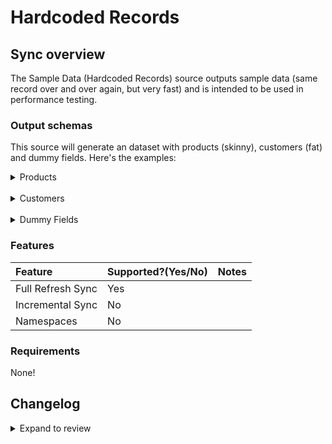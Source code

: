 # Hardcoded Records

## Sync overview

The Sample Data (Hardcoded Records) source outputs sample data (same record over and over again, but very fast) and is intended to be used in performance testing.

### Output schemas

This source will generate an dataset with products (skinny), customers (fat) and dummy fields. Here's the examples:

<details>
<summary>Products</summary>

```json
{
  "id": 1,
  "make": "Mazda",
  "model": "MX-5",
  "year": 2008,
  "price": 2869,
  "created_at": "2022-02-01T17:02:19+00:00",
  "updated_at": "2022-11-01T17:02:19+00:00"
}
```

</details>

<br />

<details>
<summary>Customers</summary>

```json
{
  "id": 6569096478909,
  "email": "test@test.com",
  "created_at": "2023-04-13T02:30:04-07:00",
  "updated_at": "2023-04-24T06:53:48-07:00",
  "first_name": "New Test",
  "last_name": "Customer",
  "orders_count": 0,
  "state": "disabled",
  "total_spent": 0.0,
  "last_order_id": null,
  "note": "updated_mon_24.04.2023",
  "verified_email": true,
  "multipass_identifier": null,
  "tax_exempt": false,
  "tags": "",
  "last_order_name": null,
  "currency": "USD",
  "phone": "+380639379992",
  "addresses": [
    {
      "id": 8092523135165,
      "customer_id": 6569096478909,
      "first_name": "New Test",
      "last_name": "Customer",
      "company": "Test Company",
      "address1": "My Best Accent",
      "address2": "",
      "city": "Fair Lawn",
      "province": "New Jersey",
      "country": "United States",
      "zip": "07410",
      "phone": "",
      "name": "New Test Customer",
      "province_code": "NJ",
      "country_code": "US",
      "country_name": "United States",
      "default": true
    }
  ],
  "accepts_marketing": true,
  "accepts_marketing_updated_at": "2023-04-13T02:30:04-07:00",
  "marketing_opt_in_level": "single_opt_in",
  "tax_exemptions": "[]",
  "email_marketing_consent": {
    "state": "subscribed",
    "opt_in_level": "single_opt_in",
    "consent_updated_at": "2023-04-13T02:30:04-07:00"
  },
  "sms_marketing_consent": {
    "state": "not_subscribed",
    "opt_in_level": "single_opt_in",
    "consent_updated_at": null,
    "consent_collected_from": "SHOPIFY"
  },
  "admin_graphql_api_id": "gid://shopify/Customer/6569096478909",
  "default_address": {
    "id": 8092523135165,
    "customer_id": 6569096478909,
    "first_name": "New Test",
    "last_name": "Customer",
    "company": "Test Company",
    "address1": "My Best Accent",
    "address2": "",
    "city": "Fair Lawn",
    "province": "New Jersey",
    "country": "United States",
    "zip": "07410",
    "phone": "",
    "name": "New Test Customer",
    "province_code": "NJ",
    "country_code": "US",
    "country_name": "United States",
    "default": true
  },
  "shop_url": "airbyte-integration-test"
}
```

</details>

<br />

<details>
<summary>Dummy Fields</summary>

```json
{
  "field1": "valuevaluevaluevaluevalue1",
  "field2": "valuevaluevaluevaluevalue1",
  "field3": "valuevaluevaluevaluevalue1",
  "field4": "valuevaluevaluevaluevalue1",
  "field5": "valuevaluevaluevaluevalue1"
}
```

</details>

### Features

| Feature           | Supported?\(Yes/No\) | Notes |
|:------------------|:---------------------|:------|
| Full Refresh Sync | Yes                  |       |
| Incremental Sync  | No                   |       |
| Namespaces        | No                   |       |


### Requirements

None!

## Changelog

<details>
  <summary>Expand to review</summary>

| Version | Date       | Pull Request                                             | Subject                  |
|:--------|:-----------|:---------------------------------------------------------|:-------------------------|
| 0.0.9 | 2024-08-31 | [45003](https://github.com/airbytehq/airbyte/pull/45003) | Update dependencies |
| 0.0.8 | 2024-08-24 | [44630](https://github.com/airbytehq/airbyte/pull/44630) | Update dependencies |
| 0.0.7 | 2024-08-17 | [44331](https://github.com/airbytehq/airbyte/pull/44331) | Update dependencies |
| 0.0.6 | 2024-08-12 | [43823](https://github.com/airbytehq/airbyte/pull/43823) | Update dependencies |
| 0.0.5 | 2024-08-10 | [43645](https://github.com/airbytehq/airbyte/pull/43645) | Update dependencies |
| 0.0.4 | 2024-08-03 | [43244](https://github.com/airbytehq/airbyte/pull/43244) | Update dependencies |
| 0.0.3 | 2024-07-29 | [42850](https://github.com/airbytehq/airbyte/pull/42850) | Update Airbyte CDK to v4 |
| 0.0.2 | 2024-07-27 | [42828](https://github.com/airbytehq/airbyte/pull/42828) | Update dependencies |
| 0.0.1 | 2024-07-23 | [42434](https://github.com/airbytehq/airbyte/pull/42434) | Initial Release |

</details>
